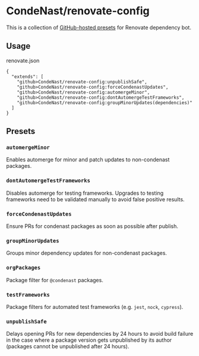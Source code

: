 # CondeNast/renovate-config

This is a collection of [GitHub-hosted presets](https://docs.renovatebot.com/config-presets/#github-hosted-presets) for Renovate dependency bot.

## Usage

renovate.json

```
{
  "extends": [
    "github>CondeNast/renovate-config:unpublishSafe",
    "github>CondeNast/renovate-config:forceCondenastUpdates",
    "github>CondeNast/renovate-config:automergeMinor",
    "github>CondeNast/renovate-config:dontAutomergeTestFrameworks",
    "github>CondeNast/renovate-config:groupMinorUpdates(dependencies)"
  ]
}
```

## Presets

### `automergeMinor`

Enables automerge for minor and patch updates to non-condenast packages.

### `dontAutomergeTestFrameworks`

Disables automerge for testing frameworks. Upgrades to testing frameworks need to be validated manually to avoid false positive results.

### `forceCondenastUpdates`

Ensure PRs for condenast packages as soon as possible after publish.

### `groupMinorUpdates`

Groups minor dependency updates for non-condenast packages.

### `orgPackages`

Package filter for `@condenast` packages.

### `testFrameworks`

Package filters for automated test frameworks (e.g. `jest`, `nock`, `cypress`).

### `unpublishSafe`

Delays opening PRs for new dependencies by 24 hours to avoid build failure in the case where a package version gets unpublished by its author (packages cannot be unpublished after 24 hours).
